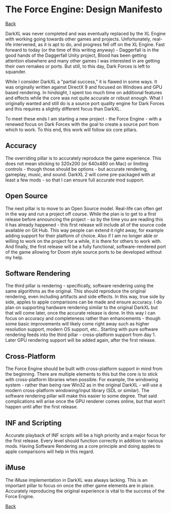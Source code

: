 # The Force Engine: Design Manifesto
[Back](local://About)

DarkXL was never completed and was eventually replaced by the XL Engine with working going towards other games and projects. Unfortunately, real-life intervened, as it is apt to do, and progress fell off on the XL Engine. Fast forward to today (or the time of this writing anyway) - Daggerfall is in the good hands of the Daggerfall Unity project, Blood has been getting attention elsewhere and many other games I was interested in are getting their own remakes or ports. But still, to this day, Dark Forces is left to squander.

While I consider DarkXL a "partial success," it is flawed in some ways. It was originally written against DirectX 9 and focused on Windows and GPU based rendering. In hindsight, I spent too much time on additional features and effects while the core was not quite accurate or robust enough. What I originally wanted and still do is a source port quality engine for Dark Forces and this requires a slightly different focus than DarkXL.

To meet these ends I am starting a new project - the Force Engine - with a renewed focus on Dark Forces with the goal to create a source port from which to work. To this end, this work will follow six core pillars.

## Accuracy
The overriding pillar is to accurately reproduce the game experience. This does not mean sticking to 320x200 (or 640x480 on Mac) or limiting controls - though those should be options - but accurate rendering, gameplay, music, and sound. DarkXL 2 will come pre-packaged with at least a few mods - so that I can ensure full accurate mod support.

## Open Source
The next pillar is to move to an Open Source model. Real-life can often get in the way and run a project off course. While the plan is to get to a first release before announcing the project - so by the time you are reading this it has already happened - this first release will include all of the source code available on Git Hub. This way people can extend it right away, for example adding support for their platform of choice. Also if I am no longer able or willing to work on the project for a while, it is there for others to work with. And finally, the first release will be a fully functional, software-rendered port of the game allowing for Doom style source ports to be developed without my help.

## Software Rendering
The third pillar is rendering - specifically, software rendering using the same algorithms as the original. This should reproduce the original rendering, even including artifacts and side effects. In this way, true side by side, apples to apple comparisons can be made and ensure accuracy. I do plan on supporting hardware rendering similar to the original DarkXL but that will come later, once the accurate release is done. In this way I can focus on accuracy and completeness rather than enhancements - though some basic improvements will likely come right away such as higher resolution support, modern OS support, etc.. Starting with pure software rendering feeds into the third pillar - cross-platform support from day 1. Later GPU rendering support will be added again, after the first release.

## Cross-Platform
The Force Engine should be built with cross-platform support in mind from the beginning. There are multiple elements to this but the core is to stick with cross-platform libraries when possible. For example, the windowing system - rather than being raw Win32 as in the original DarkXL - will use a modern cross-platform windowing/input library (SDL or similar). The software rendering pillar will make this easier to some degree. That said complications will arise once the GPU renderer comes online, but that won’t happen until after the first release.

## INF and Scripting
Accurate playback of INF scripts will be a high priority and a major focus for the first release. Every level should function correctly in addition to various mods. Having Software Rendering as a core principle and doing apples to apple comparisons will help in this regard.

## iMuse
The iMuse implementation in DarkXL was always lacking. This is an important pillar to focus on once the other game elements are in place. Accurately reproducing the original experience is vital to the success of the Force Engine.

[Back](local://About)